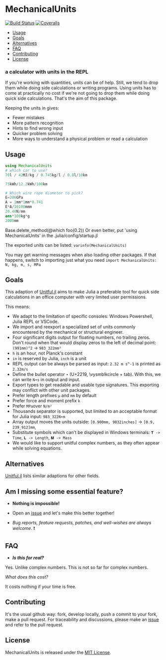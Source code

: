 # MechanicalUnits

[![Build Status](https://ci.appveyor.com/api/projects/status/github/hustf/MechanicalUnits.jl?svg=true)](https://ci.appveyor.com/project/hustf/MechanicalUnits-jl)
[![Coveralls](https://coveralls.io/repos/github/hustf/MechanicalUnits.jl/badge.svg?branch=master)](https://coveralls.io/github/hustf/MechanicalUnits.jl?branch=master)


  - [Usage](#usage)
  - [Goals](#goals)
  - [Alternatives](#alternatives)
  - [FAQ](#faq)
  - [Contributing](#contributing)
  - [License](#license)


### a calculator with units in the REPL
If you're working with quantities, units can be of help. Still, we tend to drop them while doing side calculations or writing programs. Using units has to come at practically no cost if we're not going to drop them while doing quick side calculations. That's the aim of this package.

Keeping the units in gives:
* Fewer mistakes
* More pattern recognition
* Hints to find wrong input
* Quicker problem solving
* More ways to understand a physical problem or read a calculation

## Usage
```julia
using MechanicalUnits
# which car to use?
70l / 42MJ/kg / 0.745kg/l / 0.8l/10km

75kWh/12.2kWh/100km

# Which wire rope diameter to pick?
E=206GPa
A = 1mm*1mm*0.741
E*A/10100mmm
20.40N/mm
ans*100kg*g
2000mm
```
Base.delete_method(@which foo(0.2))
Or even better, put 'using MechanicalUnits' in the .julia/config/startup.jl

The exported units can be listed:
```varinfo(MechanicalUnits)```

You may get warning messages when also loading other packages. If that happens, switch to importing
just what you need
```import MechanicalUnits: N, kg, m, s, MPa```


## Goals
This adaption of [Unitful.jl](https://github.com/PainterQubits/Unitful.jl) aims to make Julia a preferable tool for quick side calculations in an office computer with very limited user permissions.

This means:
* We adapt to the limitation of specific consoles: Windows Powershell, Julia REPL or VSCode.
* We import and reexport a specialized set of units commonly encountered by the mechanical or structural engineer.
* Four significant digits output for floating numbers, no trailing zeros. Don't round when that would display zeros to the left of decimal point: `(991mm)^2` -> `983_322mm²`
* `h` is an hour, not Planck's constant
* `in` is reserved by Julia, `inch` is a unit
* REPL output can be always be parsed as input: `2.32 m s^-1` is printed as `2.32m/s`
* Define the bullet operator `∙` (U+2219, \vysmblkcircle + tab). With this, we can write `N∙s` in output and input.
* Export types to get readable and usable type signatures. This exporting may conflict with other unit packages.
* Prefer length prefixes `μ` and `mm` by default
* Prefer force and moment prefix `k`
* Prefer `MPa`over `N/m²`
* Thousands separator is supported, but limited to an acceptable format for Julia input: ```983_322N∙m```
* Array output moves the units outside: `[0.900mm, 9832inches]` -> `[0.9, 239_912]mm`,
* Substitute symbols which can't be displayed in Windows terminals: `𝐓 -> Time`, `𝐋 -> Length`, `𝐌 -> Mass`
* We would like to support unitful complex numbers, as they often appear while solving equations. 

## Alternatives

[Unitful.jl](https://github.com/PainterQubits/Unitful.jl) lists similar adaptions for other fields.


## Am I missing some essential feature?

- **Nothing is impossible!**

- Open an [issue](https://github.com/hustf/MechanicalUnits/issues/new) and let's make this better together!

- *Bug reports, feature requests, patches, and well-wishes are always welcome.* :heavy_exclamation_mark:

## FAQ

- ***Is this for real?***

Yes. Unlike complex numbers. This is not so far for complex numbers.

*What does this cost?*

It costs nothing if your time is free.

## Contributing

It's the usual github way: fork, develop locally, push a commit to your fork, make a pull request.
For traceability and discussions, please make an [issue](https://github.com/hustf/MechanicalUnits/issues/new) and refer to the pull request.


## License

MechanicalUnits is released under the [MIT License](http://www.opensource.org/licenses/MIT).